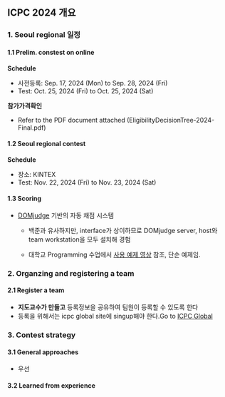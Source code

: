 ## ICPC 2024 개요



### 1. Seoul regional 일정

#### 1.1 Prelim. constest on online

**Schedule**

- 사전등록: Sep. 17, 2024 (Mon) to Sep. 28, 2024 (Fri)
- Test: Oct. 25, 2024 (Fri) to Oct. 25, 2024 (Sat)

**참가가격확인**

- Refer to the PDF document attached (EligibilityDecisionTree-2024-Final.pdf)



#### 1.2 Seoul regional contest

**Schedule**

- 장소: KINTEX
- Test: Nov. 22, 2024 (Fri) to Nov. 23, 2024 (Sat)



#### 1.3 Scoring

- [DOMjudge](https://www.domjudge.org) 기반의 자동 채점 시스템 

  - 백준과 유사하지만, interface가 상이하므로 DOMjudge server, host와 team workstation을 모두 설치해 경험

  - 대학교 Programming 수업에서 [사용 예제 영상](https://www.youtube.com/watch?v=kIfzQME6kpY) 참조, 단순 예제임.

    

### 2. Organzing and registering a team

#### 2.1 Register a team

- **지도교수가 만들고** 등록정보을 공유하여 팀원이 등록할 수 있도록 한다
- 등록을 위해서는 icpc global site에 singup해야 한다.Go to [ICPC Global](https://icpc.global)



### 3. Contest strategy

#### 3.1 General approaches

- 우선

#### 3.2 Learned from experience



